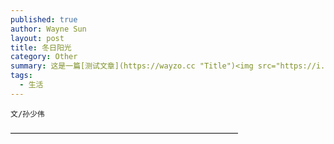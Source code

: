 ```yaml
---
published: true
author: Wayne Sun
layout: post
title: 冬日阳光
category: Other
summary: 这是一篇[测试文章](https://wayzo.cc "Title")<img src="https://i.loli.net/2018/09/29/5baee0933d227.jpeg" alt="img">
tags:
  - 生活
---
```


`文/孙少伟`



——————————————————————————